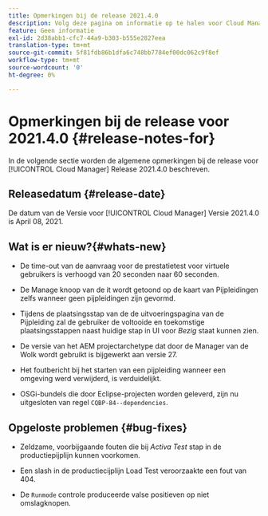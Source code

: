 ```yaml
---
title: Opmerkingen bij de release 2021.4.0
description: Volg deze pagina om informatie op te halen voor Cloud Manager Release 2021.4.0
feature: Geen informatie
exl-id: 2d38abb1-cfc7-44a9-b303-b555e2827eea
translation-type: tm+mt
source-git-commit: 5f81fdb86b1dfa6c748bb7784ef00dc062c9f8ef
workflow-type: tm+mt
source-wordcount: '0'
ht-degree: 0%

---
```


# Opmerkingen bij de release voor 2021.4.0 {#release-notes-for}

In de volgende sectie worden de algemene opmerkingen bij de release voor [!UICONTROL Cloud Manager] Release 2021.4.0 beschreven.

## Releasedatum {#release-date}

De datum van de Versie voor [!UICONTROL Cloud Manager] Versie 2021.4.0 is April 08, 2021.

## Wat is er nieuw?{#whats-new}

* De time-out van de aanvraag voor de prestatietest voor virtuele gebruikers is verhoogd van 20 seconden naar 60 seconden.

* De Manage knoop van de it wordt getoond op de kaart van Pijpleidingen zelfs wanneer geen pijpleidingen zijn gevormd.

* Tijdens de plaatsingsstap van de de uitvoeringspagina van de Pijpleiding zal de gebruiker de voltooide en toekomstige plaatsingsstappen naast huidige stap in UI voor *Bezig* staat kunnen zien.

* De versie van het AEM projectarchetype dat door de Manager van de Wolk wordt gebruikt is bijgewerkt aan versie 27.

* Het foutbericht bij het starten van een pijpleiding wanneer een omgeving werd verwijderd, is verduidelijkt.

* OSGi-bundels die door Eclipse-projecten worden geleverd, zijn nu uitgesloten van regel `CQBP-84--dependencies`.

## Opgeloste problemen {#bug-fixes}

* Zeldzame, voorbijgaande fouten die bij *Activa Test* stap in de productiepijplijn kunnen voorkomen.

* Een slash in de productiecijplijn Load Test veroorzaakte een fout van 404.

* De `Runmode` controle produceerde valse positieven op niet omslagknopen.